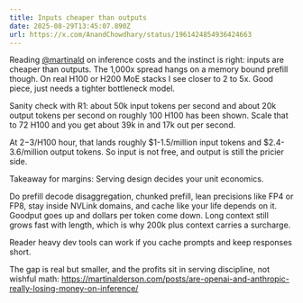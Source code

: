 ```yaml
---
title: Inputs cheaper than outputs
date: 2025-08-29T13:45:07.890Z
url: https://x.com/AnandChowdhary/status/1961424854936424663
---
```


Reading [@martinald](https://x.com/martinald) on inference costs and the instinct is right: inputs are cheaper than outputs. The 1,000x spread hangs on a memory bound prefill though. On real H100 or H200 MoE stacks I see closer to 2 to 5x. Good piece, just needs a tighter bottleneck model.  
  
Sanity check with R1: about 50k input tokens per second and about 20k output tokens per second on roughly 100 H100 has been shown. Scale that to 72 H100 and you get about 39k in and 17k out per second.  
  
At $2-$3/H100 hour, that lands roughly $1-1.5/million input tokens and $2.4-3.6/million output tokens. So input is not free, and output is still the pricier side.  
  
Takeaway for margins: Serving design decides your unit economics.  
  
Do prefill decode disaggregation, chunked prefill, lean precisions like FP4 or FP8, stay inside NVLink domains, and cache like your life depends on it. Goodput goes up and dollars per token come down. Long context still grows fast with length, which is why 200k plus context carries a surcharge.  
  
Reader heavy dev tools can work if you cache prompts and keep responses short.  
  
The gap is real but smaller, and the profits sit in serving discipline, not wishful math: <https://martinalderson.com/posts/are-openai-and-anthropic-really-losing-money-on-inference/>
